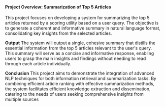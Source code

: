 #### Project Overview: Summarization of Top 5 Articles

This project focuses on developing a system for summarizing the top 5 articles returned by a scoring utility based on a user query. The objective is to generate a coherent and informative summary in natural language format, consolidating key insights from the selected articles.

**Output**
The system will output a single, cohesive summary that distills the essential information from the top 5 articles relevant to the user's query. This summary will serve as a concise and informative response, enabling users to grasp the main insights and findings without needing to read through each article individually.

**Conclusion**
This project aims to demonstrate the integration of advanced NLP techniques for both information retrieval and summarization tasks. By combining efficient article ranking with effective summarization methods, the system facilitates efficient knowledge extraction and dissemination, catering to the needs of users seeking comprehensive insights from multiple sources
